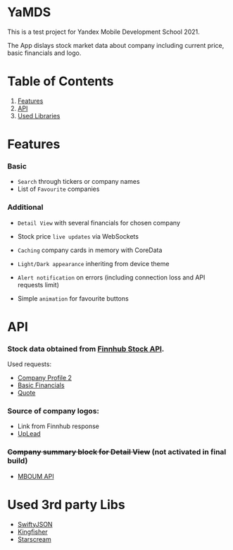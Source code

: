 # YaMDS

This is a test project for Yandex Mobile Development School 2021.

The App dislays stock market data about company including current price, basic financials and logo.

# Table of Contents
1. [Features](#Features)
2. [API](#API)
3. [Used Libraries](#Used-3rd-party-Libs)

# Features

### Basic
- `Search` through tickers or company names
- List of `Favourite` companies

### Additional
- `Detail View` with several financials for chosen company
- Stock price `live updates` via WebSockets
- `Caching` company cards in memory with CoreData

- `Light/Dark appearance` inheriting from device theme
- `Alert notification` on errors (including connection loss and API requests limit)
- Simple `animation` for favourite buttons

# API
### Stock data obtained from [Finnhub Stock API](https://finnhub.io/docs/api).
Used requests:
- [Company Profile 2](https://finnhub.io/docs/api/company-profile2)
- [Basic Financials](https://finnhub.io/docs/api/company-basic-financials)
- [Quote](https://finnhub.io/docs/api/quote)

### Source of company logos:
- Link from Finnhub response
- [UpLead](https://docs.uplead.com/#company-logo-api)

### ~~Company summary block for Detail View~~ (not activated in final build)
- [MBOUM API](https://mboum.com/api/documentation#profile)

# Used 3rd party Libs
- [SwiftyJSON](https://github.com/SwiftyJSON/SwiftyJSON)
- [Kingfisher](https://github.com/onevcat/Kingfisher)
- [Starscream](https://github.com/daltoniam/Starscream)
